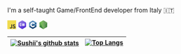 I'm a self-taught Game/FrontEnd developer from Italy 🇮🇹

<code><img height="20" alt="javascript" src="https://raw.githubusercontent.com/github/explore/80688e429a7d4ef2fca1e82350fe8e3517d3494d/topics/javascript/javascript.png"></code>
<code><img height="20" alt="csharp" src="https://raw.githubusercontent.com/github/explore/80688e429a7d4ef2fca1e82350fe8e3517d3494d/topics/csharp/csharp.png"></code>
<code><img height="20" alt="cpp" src="https://raw.githubusercontent.com/github/explore/5c058a388828bb5fde0bcafd4bc867b5bb3f26f3/topics/cpp/cpp.png"></code>
<code><img height="20" alt="nodejs" src="https://raw.githubusercontent.com/github/explore/80688e429a7d4ef2fca1e82350fe8e3517d3494d/topics/nodejs/nodejs.png"></code>    


| <a href="https://github.com/sushiistellar/github-readme-stats"><img align="center" src="https://github-readme-stats.vercel.app/api?username=sushiistellar&show_icons=true&include_all_commits=true&theme=buefy&hide_border=true" alt="Sushii's github stats" /></a> | [![Top Langs](https://github-readme-stats.vercel.app/api/top-langs/?username=sushiistellar)](https://github.com/sushiistellar/github-readme-stats) |
| ------------- | ------------- |
